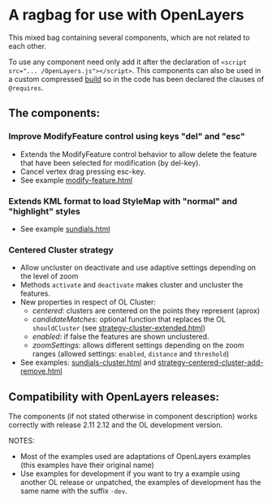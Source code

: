 A ragbag for use with OpenLayers
================================

This mixed bag containing several components, which are not related to each other. 

To use any component need only add it after the declaration of `<script src="... /OpenLayers.js"></script>`.
This components can also be used in a custom compressed [build](http://docs.openlayers.org/library/deploying.html#minimizing-build-size) so in the code has been declared the clauses of `@requires`.

The components:
---------------

### Improve ModifyFeature control using keys "del" and "esc"

  * Extends the ModifyFeature control behavior to allow delete the feature that have been selected for modification (by del-key).
  * Cancel vertex drag pressing esc-key.
  * See example [modify-feature.html](http://jorix.github.com/OL-Ragbag/examples/modify-feature.html)

### Extends KML format to load StyleMap with "normal" and "highlight" styles

  * See example [sundials.html](http://jorix.github.com/OL-Ragbag/examples/sundials.html)

### Centered Cluster strategy
  * Allow uncluster on deactivate and use adaptive settings depending on the level of zoom
  * Methods `activate` and `deactivate` makes cluster and uncluster the features.
  * New properties in respect of OL Cluster:
    * *centered*: clusters are centered on the points they represent (aprox)
    * *candidateMatches*: optional function that replaces the OL `shouldCluster` (see [strategy-cluster-extended.html](http://jorix.github.com/OL-Ragbag/examples/strategy-cluster-extended.html))
    * *enabled*: if false the features are shown unclustered.
    * *zoomSettings*: allows different settings depending on the zoom ranges (allowed settings: `enabled`, `distance` and `threshold`)
  * See examples: [sundials-cluster.html](http://jorix.github.com/OL-Ragbag/examples/sundials-cluster.html) and [strategy-centered-cluster-add-remove.html](http://jorix.github.com/OL-Ragbag/examples/strategy-centered-cluster-add-remove.html)

Compatibility with OpenLayers releases:
--------------------------------------
The components (if not stated otherwise in component description) works correctly with release 2.11 2.12 and the OL development version.

NOTES: 
 * Most of the examples used are adaptations of OpenLayers examples (this examples have their original name)
 * Use examples for development if you want to try a example using another OL release or unpatched, the examples of development has the same name with the suffix `-dev`.
